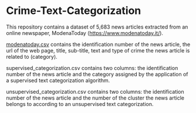 # Crime-Text-Categorization

This repository contains a dataset of 5,683 news articles extracted from an online newspaper, ModenaToday (https://www.modenatoday.it/).

<a href="https://github.com/SemanticFun/Crime-Text-Categorization/blob/main/modenatoday.csv">modenatoday.csv</a> contains the identification number of the news article, the url of the web page, title, sub-title, text and type of crime the news article is related to (category).

supervised_categorization.csv contains two columns: the identification number of the news article and the category assigned by the application of a supervised text categorization algorithm.

unsupervised_categorization.csv contains two columns: the identification number of the news article and the number of the cluster the news article belongs to according to an unsupervised text categorization.
